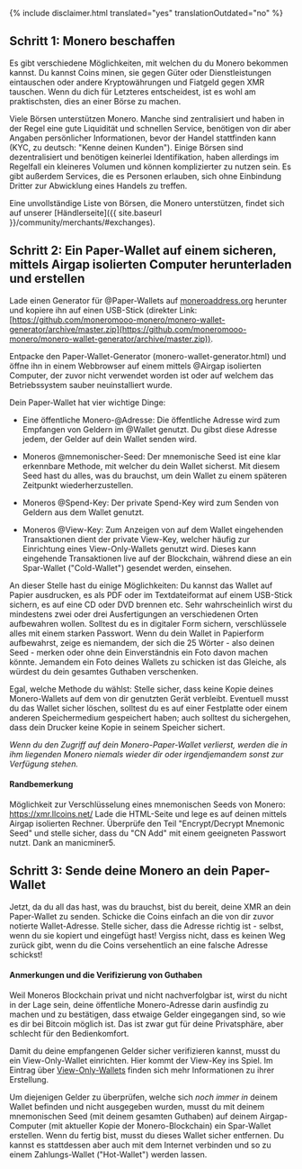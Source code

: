{% include disclaimer.html translated="yes" translationOutdated="no" %}

## Schritt 1: Monero beschaffen
Es gibt verschiedene Möglichkeiten, mit welchen du du Monero bekommen kannst. Du kannst Coins minen, sie gegen Güter oder Dienstleistungen eintauschen oder andere Kryptowährungen und Fiatgeld gegen XMR tauschen. Wenn du dich für Letzteres entscheidest, ist es wohl am praktischsten, dies an einer Börse zu machen.

Viele Börsen unterstützen Monero. Manche sind zentralisiert und haben in der Regel eine gute Liquidität und schnellen Service, benötigen von dir aber Angaben persönlicher Informationen, bevor der Handel stattfinden kann (KYC, zu deutsch: "Kenne deinen Kunden"). Einige Börsen sind dezentralisiert und benötigen keinerlei Identifikation, haben allerdings im Regelfall ein kleineres Volumen und können komplizierter zu nutzen sein. Es gibt außerdem Services, die es Personen erlauben, sich ohne Einbindung Dritter zur Abwicklung eines Handels zu treffen.

Eine unvollständige Liste von Börsen, die Monero unterstützen, findet sich auf unserer [Händlerseite]({{ site.baseurl }}/community/merchants/#exchanges).

## Schritt 2: Ein Paper-Wallet auf einem sicheren, mittels Airgap isolierten Computer herunterladen und erstellen
Lade einen Generator für @Paper-Wallets auf [moneroaddress.org](https://moneroaddress.org) herunter und kopiere ihn auf einen USB-Stick (direkter Link: [https://github.com/moneromooo-monero/monero-wallet-generator/archive/master.zip](https://github.com/moneromooo-monero/monero-wallet-generator/archive/master.zip)).

Entpacke den Paper-Wallet-Generator (monero-wallet-generator.html) und öffne ihn in einem Webbrowser auf einem mittels @Airgap isolierten Computer, der zuvor nicht verwendet worden ist oder auf welchem das Betriebssystem sauber neuinstalliert wurde.

Dein Paper-Wallet hat vier wichtige Dinge:

- Eine öffentliche Monero-@Adresse: Die öffentliche Adresse wird zum Empfangen von Geldern im @Wallet genutzt. Du gibst diese Adresse jedem, der Gelder auf dein Wallet senden wird.

- Moneros @mnemonischer-Seed: Der mnemonische Seed ist eine klar erkennbare Methode, mit welcher du dein Wallet sicherst. Mit diesem Seed hast du alles, was du brauchst, um dein Wallet zu einem späteren Zeitpunkt wiederherzustellen.

- Moneros @Spend-Key: Der private Spend-Key wird zum Senden von Geldern aus dem Wallet genutzt.

- Moneros @View-Key: Zum Anzeigen von auf dem Wallet eingehenden Transaktionen dient der private View-Key, welcher häufig zur Einrichtung eines View-Only-Wallets genutzt wird. Dieses kann eingehende Transaktionen live auf der Blockchain, während diese an ein Spar-Wallet ("Cold-Wallet") gesendet werden, einsehen.

An dieser Stelle hast du einige Möglichkeiten: Du kannst das Wallet auf Papier ausdrucken, es als PDF oder im Textdateiformat auf einem USB-Stick sichern, es auf eine CD oder DVD brennen etc. Sehr wahrscheinlich wirst du mindestens zwei oder drei Ausfertigungen an verschiedenen Orten aufbewahren wollen. Solltest du es in digitaler Form sichern, verschlüssele alles mit einem starken Passwort. Wenn du dein Wallet in Papierform aufbewahrst, zeige es niemandem, der sich die 25 Wörter - also deinen Seed - merken oder ohne dein Einverständnis ein Foto davon machen könnte. Jemandem ein Foto deines Wallets zu schicken ist das Gleiche, als würdest du dein gesamtes Guthaben verschenken.

Egal, welche Methode du wählst: Stelle sicher, dass keine Kopie deines Monero-Wallets auf dem von dir genutzten Gerät verbleibt. Eventuell musst du das Wallet sicher löschen, solltest du es auf einer Festplatte oder einem anderen Speichermedium gespeichert haben; auch solltest du sichergehen, dass dein Drucker keine Kopie in seinem Speicher sichert.

*Wenn du den Zugriff auf dein Monero-Paper-Wallet verlierst, werden die in ihm liegenden Monero niemals wieder dir oder irgendjemandem sonst zur Verfügung stehen.*

#### Randbemerkung
Möglichkeit zur Verschlüsselung eines mnemonischen Seeds von Monero: https://xmr.llcoins.net/
Lade die HTML-Seite und lege es auf deinen mittels Airgap isolierten Rechner. Überprüfe den Teil "Encrypt/Decrypt Mnemonic Seed" und stelle sicher, dass du "CN Add" mit einem geeigneten Passwort nutzt. Dank an manicminer5.

## Schritt 3: Sende deine Monero an dein Paper-Wallet
Jetzt, da du all das hast, was du brauchst, bist du bereit, deine XMR an dein Paper-Wallet zu senden. Schicke die Coins einfach an die von dir zuvor notierte Wallet-Adresse. Stelle sicher, dass die Adresse richtig ist - selbst, wenn du sie kopiert und eingefügt hast! Vergiss nicht, dass es keinen Weg zurück gibt, wenn du die Coins versehentlich an eine falsche Adresse schickst!

#### Anmerkungen und die Verifizierung von Guthaben
Weil Moneros Blockchain privat und nicht nachverfolgbar ist, wirst du nicht in der Lage sein, deine öffentliche Monero-Adresse darin ausfindig zu machen und zu bestätigen, dass etwaige Gelder eingegangen sind, so wie es dir bei Bitcoin möglich ist. Das ist zwar gut für deine Privatsphäre, aber schlecht für den Bedienkomfort.

Damit du deine empfangenen Gelder sicher verifizieren kannst, musst du ein View-Only-Wallet einrichten. Hier kommt der View-Key ins Spiel. Im Eintrag über [View-Only-Wallets]({{site.baseurl}}/resources/user-guides/view_only.html) finden sich mehr Informationen zu ihrer Erstellung.

Um diejenigen Gelder zu überprüfen, welche sich *noch immer in* deinem Wallet befinden und nicht ausgegeben wurden, musst du mit deinem mnemonischen Seed (mit deinem gesamten Guthaben) auf deinem Airgap-Computer (mit aktueller Kopie der Monero-Blockchain) ein Spar-Wallet erstellen. Wenn du fertig bist, musst du dieses Wallet sicher entfernen. Du kannst es stattdessen aber auch mit dem Internet verbinden und so zu einem Zahlungs-Wallet ("Hot-Wallet") werden lassen.